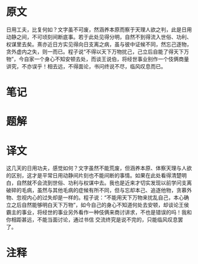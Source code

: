 # 原文
日用工夫，比复何如？文字虽不可废，然涵养本原而察于天理人欲之判，此是日用动静之间，不可顷刻间断底事。若于此处见得分明，自然不到得流入世俗、功利、权谋里去矣。熹亦近日方实见得向日支离之病，虽与彼中证候不同，然忘己逐物，贪外虚内之失，则一而已。程子说“不得以天下万物扰己，己立后自能了得天下万物”，今自家一个身心不知安顿去处，而谈王说伯，将经世事业别作一个伎俩商量讲究，不亦误乎！相去远，不得面论，书问终说不尽，临风叹息而已。


# 笔记

# 题解

# 译文
这几天的日用功夫，感觉如何？文字虽然不能荒废，但涵养本原、体察天理与人欲的区别，这才是平常日用动静间片刻也不能间断的事情。如果在此处看得清楚明白，自然就不会流到世俗、功利与权谋中去。我也是近来才切实发现以前学问支离破碎的毛病，虽然与其他毛病的症候有所不同，但与忘却本己、追逐他物，贪慕外物、忽视内心的过失却是一样的。程子说：“不能用天下万物来扰乱自己，本心确立之后自然能够明白天下万物”，如今自己的身心不知道何处去安顿，却谈论王侯霸主的事业，将经世的事业另外看作一种伎俩来商讨讲求，不也是错误的吗！我和你相距甚远，不能当面讨论，通过书信
交流终究是说不完的，只能临风叹息罢了。
# 注释
